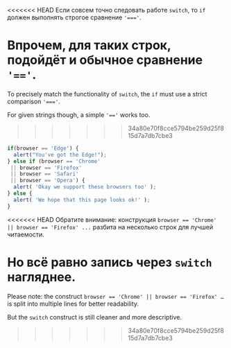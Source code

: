 <<<<<<< HEAD
Если совсем точно следовать работе `switch`, то `if` должен выполнять строгое сравнение `'==='`.

Впрочем, для таких строк, подойдёт и обычное сравнение `'=='`.
=======
To precisely match the functionality of `switch`, the `if` must use a strict comparison `'==='`.

For given strings though, a simple `'=='` works too.
>>>>>>> 34a80e70f8cce5794be259d25f815d7a7db7cbe3

```js no-beautify
if(browser == 'Edge') {
  alert("You've got the Edge!");
} else if (browser == 'Chrome'
 || browser == 'Firefox'
 || browser == 'Safari'
 || browser == 'Opera') {
  alert( 'Okay we support these browsers too' );
} else {
  alert( 'We hope that this page looks ok!' );
}
```

<<<<<<< HEAD
Обратите внимание: конструкция `browser == 'Chrome' || browser == 'Firefox' ...` разбита на несколько строк для лучшей читаемости.

Но всё равно запись через `switch` нагляднее.
=======
Please note: the construct `browser == 'Chrome' || browser == 'Firefox' …` is split into multiple lines for better readability.

But the `switch` construct is still cleaner and more descriptive.
>>>>>>> 34a80e70f8cce5794be259d25f815d7a7db7cbe3

